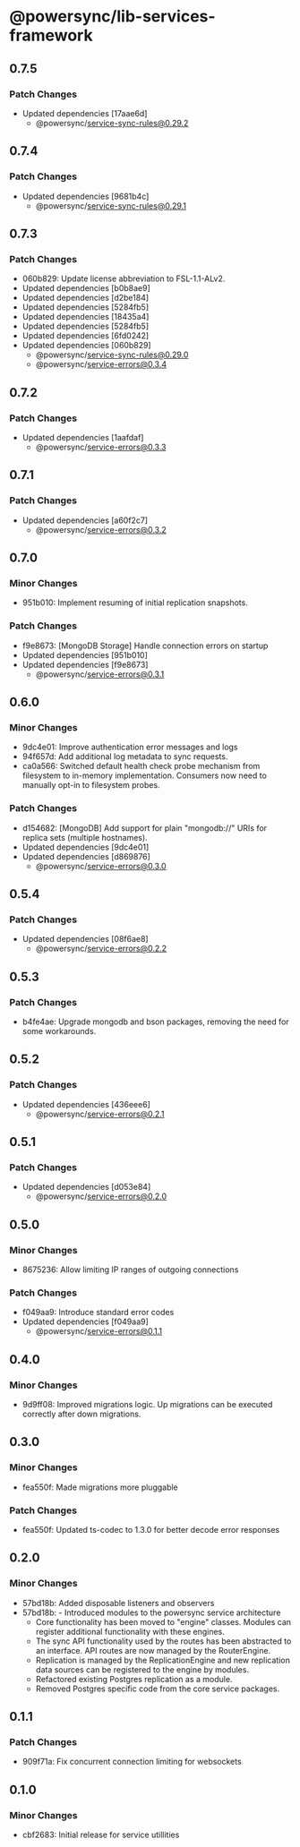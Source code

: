# @powersync/lib-services-framework

## 0.7.5

### Patch Changes

- Updated dependencies [17aae6d]
  - @powersync/service-sync-rules@0.29.2

## 0.7.4

### Patch Changes

- Updated dependencies [9681b4c]
  - @powersync/service-sync-rules@0.29.1

## 0.7.3

### Patch Changes

- 060b829: Update license abbreviation to FSL-1.1-ALv2.
- Updated dependencies [b0b8ae9]
- Updated dependencies [d2be184]
- Updated dependencies [5284fb5]
- Updated dependencies [18435a4]
- Updated dependencies [5284fb5]
- Updated dependencies [6fd0242]
- Updated dependencies [060b829]
  - @powersync/service-sync-rules@0.29.0
  - @powersync/service-errors@0.3.4

## 0.7.2

### Patch Changes

- Updated dependencies [1aafdaf]
  - @powersync/service-errors@0.3.3

## 0.7.1

### Patch Changes

- Updated dependencies [a60f2c7]
  - @powersync/service-errors@0.3.2

## 0.7.0

### Minor Changes

- 951b010: Implement resuming of initial replication snapshots.

### Patch Changes

- f9e8673: [MongoDB Storage] Handle connection errors on startup
- Updated dependencies [951b010]
- Updated dependencies [f9e8673]
  - @powersync/service-errors@0.3.1

## 0.6.0

### Minor Changes

- 9dc4e01: Improve authentication error messages and logs
- 94f657d: Add additional log metadata to sync requests.
- ca0a566: Switched default health check probe mechanism from filesystem to in-memory implementation. Consumers now need to manually opt-in to filesystem probes.

### Patch Changes

- d154682: [MongoDB] Add support for plain "mongodb://" URIs for replica sets (multiple hostnames).
- Updated dependencies [9dc4e01]
- Updated dependencies [d869876]
  - @powersync/service-errors@0.3.0

## 0.5.4

### Patch Changes

- Updated dependencies [08f6ae8]
  - @powersync/service-errors@0.2.2

## 0.5.3

### Patch Changes

- b4fe4ae: Upgrade mongodb and bson packages, removing the need for some workarounds.

## 0.5.2

### Patch Changes

- Updated dependencies [436eee6]
  - @powersync/service-errors@0.2.1

## 0.5.1

### Patch Changes

- Updated dependencies [d053e84]
  - @powersync/service-errors@0.2.0

## 0.5.0

### Minor Changes

- 8675236: Allow limiting IP ranges of outgoing connections

### Patch Changes

- f049aa9: Introduce standard error codes
- Updated dependencies [f049aa9]
  - @powersync/service-errors@0.1.1

## 0.4.0

### Minor Changes

- 9d9ff08: Improved migrations logic. Up migrations can be executed correctly after down migrations.

## 0.3.0

### Minor Changes

- fea550f: Made migrations more pluggable

### Patch Changes

- fea550f: Updated ts-codec to 1.3.0 for better decode error responses

## 0.2.0

### Minor Changes

- 57bd18b: Added disposable listeners and observers
- 57bd18b: - Introduced modules to the powersync service architecture
  - Core functionality has been moved to "engine" classes. Modules can register additional functionality with these engines.
  - The sync API functionality used by the routes has been abstracted to an interface. API routes are now managed by the RouterEngine.
  - Replication is managed by the ReplicationEngine and new replication data sources can be registered to the engine by modules.
  - Refactored existing Postgres replication as a module.
  - Removed Postgres specific code from the core service packages.

## 0.1.1

### Patch Changes

- 909f71a: Fix concurrent connection limiting for websockets

## 0.1.0

### Minor Changes

- cbf2683: Initial release for service utillities
